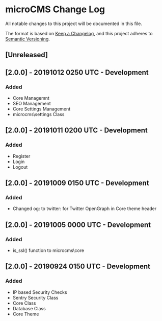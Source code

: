 # microCMS Change Log
All notable changes to this project will be documented in this file.

The format is based on [Keep a Changelog](https://keepachangelog.com/en/1.0.0/),
and this project adheres to [Semantic Versioning](https://semver.org/spec/v2.0.0.html).

## [Unreleased]

## [2.0.0] - 20191012 0250 UTC - Development

### Added
- Core Managemnt
- SEO Management
- Core Settings Management
- microcms\settings Class

## [2.0.0] - 20191011 0200 UTC - Development

### Added
- Register
- Login
- Logout

## [2.0.0] - 20191009 0150 UTC - Development

### Added
- Changed og: to twitter: for Twitter OpenGraph in Core theme header

## [2.0.0] - 20191005 0000 UTC - Development

### Added
- is_ssl() function to microcms\core

## [2.0.0] - 20190924 0150 UTC - Development

### Added
- IP based Security Checks
- Sentry Security Class
- Core Class
- Database Class
- Core Theme
